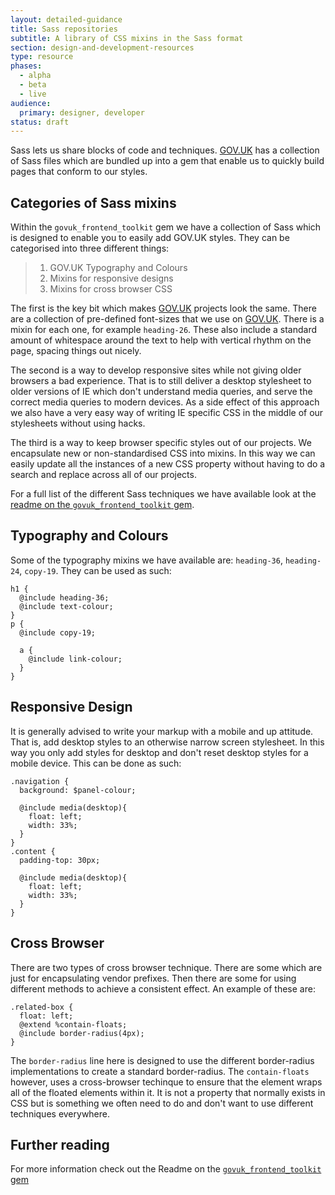 ```yaml
---
layout: detailed-guidance
title: Sass repositories
subtitle: A library of CSS mixins in the Sass format
section: design-and-development-resources
type: resource
phases:
  - alpha
  - beta
  - live
audience:
  primary: designer, developer
status: draft
---
```


Sass lets us share blocks of code and techniques. [GOV.UK](https://www.gov.uk) has a collection of Sass files which are bundled up into a gem that enable us to quickly build pages that conform to our styles.

## Categories of Sass mixins

Within the `govuk_frontend_toolkit` gem we have a collection of Sass which is designed to enable you to easily add GOV.UK styles. They can be categorised into three different things:

>1. GOV.UK Typography and Colours
>2. Mixins for responsive designs
>3. Mixins for cross browser CSS

The first is the key bit which makes [GOV.UK](https://www.gov.uk) projects look the same. There are a collection of pre-defined font-sizes that we use on [GOV.UK](https://www.gov.uk). There is a mixin for each one, for example `heading-26`. These also include a standard amount of whitespace around the text to help with vertical rhythm on the page, spacing things out nicely.

The second is a way to develop responsive sites while not giving older browsers a bad experience. That is to still deliver a desktop stylesheet to older versions of IE which don't understand media queries, and serve the correct media queries to modern devices. As a side effect of this approach we also have a very easy way of writing IE specific CSS in the middle of our stylesheets without using hacks.

The third is a way to keep browser specific styles out of our projects. We encapsulate new or non-standardised CSS into mixins. In this way we can easily update all the instances of a new CSS property without having to do a search and replace across all of our projects.

For a full list of the different Sass techniques we have available look at the [readme on the `govuk_frontend_toolkit` gem](https://github.com/alphagov/govuk_frontend_toolkit).

## Typography and Colours

Some of the typography mixins we have available are: `heading-36`, `heading-24`, `copy-19`. They can be used as such:

    h1 {
      @include heading-36;
      @include text-colour;
    }
    p {
      @include copy-19;

      a {
        @include link-colour;
      }
    }

## Responsive Design

It is generally advised to write your markup with a mobile and up attitude. That is, add desktop styles to an otherwise narrow screen stylesheet. In this way you only add styles for desktop and don't reset desktop styles for a mobile device. This can be done as such:

    .navigation {
      background: $panel-colour;

      @include media(desktop){
        float: left;
        width: 33%;
      }
    }
    .content {
      padding-top: 30px;

      @include media(desktop){
        float: left;
        width: 33%;
      }
    }

## Cross Browser

There are two types of cross browser technique. There are some which are just for encapsulating vendor prefixes. Then there are some for using different methods to achieve a consistent effect. An example of these are:

    .related-box {
      float: left;
      @extend %contain-floats;
      @include border-radius(4px);
    }

The `border-radius` line here is designed to use the different border-radius implementations to create a standard border-radius. The `contain-floats` however, uses a cross-browser techinque to ensure that the element wraps all of the floated elements within it. It is not a property that normally exists in CSS but is something we often need to do and don't want to use different techniques everywhere.

## Further reading

For more information check out the Readme on the [`govuk_frontend_toolkit` gem](https://github.com/alphagov/govuk_frontend_toolkit)
